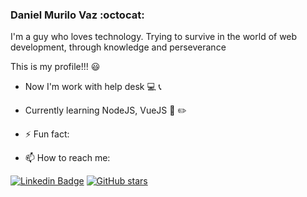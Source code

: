 ### Daniel Murilo Vaz :octocat:
I'm a guy who loves technology. 
Trying to survive in the world of web development, 
through knowledge and perseverance

This is my profile!!! :smiley:

- Now I'm work with help desk :computer:	:telephone_receiver:
- Currently learning NodeJS, VueJS :notebook: :pencil2:
- ⚡ Fun fact: 
  
- 📫 How to reach me: 

[![Linkedin Badge](https://img.shields.io/badge/-LinkedIn-blue?style=flat-square&logo=Linkedin&logoColor=white&link=https://www.linkedin.com/in/daniel-murilo-vaz-970376126/)](https://www.linkedin.com/in/daniel-murilo-vaz-970376126/)
[![GitHub stars](https://img.shields.io/github/stars/tterb/playmusic.svg?style=social&label=Star)](https://github.com/daniellvaz)

<!--
**daniellvaz/daniellvaz** is a ✨ _special_ ✨ repository because its `README.md` (this file) appears on your GitHub profile.

Here are some ideas to get you started:

- 🔭 I’m currently working on ...
- 🌱 I’m currently learning ...
- 👯 I’m looking to collaborate on ...
- 🤔 I’m looking for help with ...
- 💬 Ask me about ...
- 📫 How to reach me: ...
- 😄 Pronouns: ...
- ⚡ Fun fact: ...
-->
